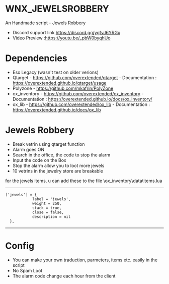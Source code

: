 # WNX_JEWELSROBBERY
An Handmade script - Jewels Robbery
- Discord support link https://discord.gg/ygfvJ6YRGx
- Video Preview :https://youtu.be/_pbW0byqhUo

# Dependencies
- Esx Legacy (wasn't test on older verions)
- Qtarget - https://github.com/overextended/qtarget - Documentation : https://overextended.github.io/qtarget/usage
- Polyzone - https://github.com/mkafrin/PolyZone
- ox_inventory - https://github.com/overextended/ox_inventory - Documentation : https://overextended.github.io/docs/ox_inventory/
- ox_lib - https://github.com/overextended/ox_lib - Documentation : https://overextended.github.io/docs/ox_lib

# Jewels Robbery
- Break vetrin using qtarget function
- Alarm goes ON
- Search in the office, the code to stop the alarm
- Input the code on the Box
- Stop the alarm allow you to loot more jewels
- 10 vetrins in the jewelry store are breakable


for the jewels items, u can add these to the file \ox_inventory\data\items.lua

--------------------------------------------------------------------------------

    ['jewels'] = {
		        label = 'jewels',
		        weight = 250,
		        stack = true,
		        close = false,
		        description = nil
	  },

---------------------------------------------------------------------------------

# Config
- You can make your own traduction, parmeters, items etc. easily in the script
- No Spam Loot
- The alarm code change each hour from the client 
